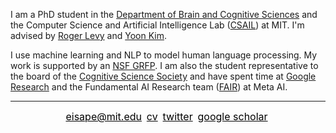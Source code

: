 I am a PhD student in the [Department of Brain and Cognitive Sciences](https://bcs.mit.edu/) and the Computer Science and Artificial Intelligence Lab ([CSAIL](https://www.csail.mit.edu/)) at MIT. I'm advised by [Roger Levy](http://cpl.mit.edu/people.html) and [Yoon Kim](https://people.csail.mit.edu/yoonkim/).

I use machine learning and NLP to model human language processing. My work is supported by an [NSF GRFP](https://www.nsfgrfp.org/). I am also the student representative to the board of the [Cognitive Science Society](https://cognitivesciencesociety.org/) and have spent time at [Google Research](https://research.google/) and the Fundamental AI Research team ([FAIR](https://ai.meta.com/research/)) at Meta AI.

---
<p align="center">
    <a href="mailto:eisape@mit.edu" style="color:black;font-size: 16px;">eisape@mit.edu</a>&nbsp
    <a href="eisape_files/cv.pdf" style="color:black;font-size: 16px;">cv</a>&nbsp
    <a href="https://twitter.com/tiwa_eisape" style="color:black;font-size: 16px;">twitter</a>&nbsp
    <a href="https://scholar.google.com/citations?hl=en&user=1FI8NfEAAAAJ&view_op=list_works&sortby=pubdate" style="color:black;font-size: 16px;">google scholar</a>&nbsp
</p>
